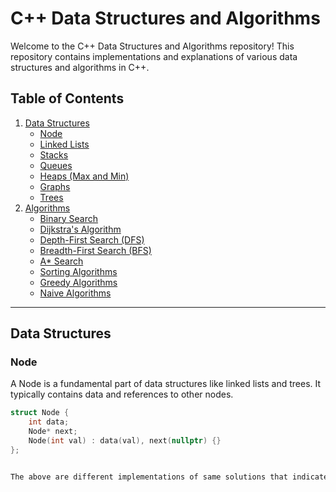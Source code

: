 # C++ Data Structures and Algorithms

Welcome to the C++ Data Structures and Algorithms repository! This repository contains implementations and explanations of various data structures and algorithms in C++.

## Table of Contents
1. [Data Structures](#data-structures)
   - [Node](#node)
   - [Linked Lists](#linked-lists)
   - [Stacks](#stacks)
   - [Queues](#queues)
   - [Heaps (Max and Min)](#heaps-max-and-min)
   - [Graphs](#graphs)
   - [Trees](#trees)
2. [Algorithms](#algorithms)
   - [Binary Search](#binary-search)
   - [Dijkstra's Algorithm](#dijkstras-algorithm)
   - [Depth-First Search (DFS)](#depth-first-search-dfs)
   - [Breadth-First Search (BFS)](#breadth-first-search-bfs)
   - [A* Search](#a-search)
   - [Sorting Algorithms](#sorting-algorithms)
   - [Greedy Algorithms](#greedy-algorithms)
   - [Naive Algorithms](#naive-algorithms)

---

## Data Structures

### Node
A Node is a fundamental part of data structures like linked lists and trees. It typically contains data and references to other nodes.

```cpp
struct Node {
    int data;
    Node* next;
    Node(int val) : data(val), next(nullptr) {}
};


The above are different implementations of same solutions that indicate different approaches and the resulting space and time complexity in each case. To investigate the use of different STL data structures in C++ and corresponding effect. 
